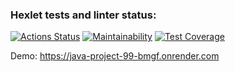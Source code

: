 ### Hexlet tests and linter status:
[![Actions Status](https://github.com/IPetrovRed/java-project-99/actions/workflows/hexlet-check.yml/badge.svg)](https://github.com/IPetrovRed/java-project-99/actions)
[![Maintainability](https://api.codeclimate.com/v1/badges/d9701353b474dacb0fad/maintainability)](https://codeclimate.com/github/IPetrovRed/java-project-99/maintainability)
[![Test Coverage](https://api.codeclimate.com/v1/badges/d9701353b474dacb0fad/test_coverage)](https://codeclimate.com/github/IPetrovRed/java-project-99/test_coverage)

Demo:
https://java-project-99-bmgf.onrender.com

